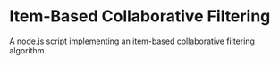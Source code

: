 # Item-Based Collaborative Filtering

A node.js script implementing an item-based collaborative filtering algorithm.